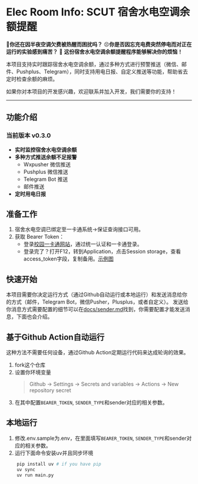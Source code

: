 # Elec Room Info: SCUT 宿舍水电空调余额提醒

🥵**你还在因半夜空调欠费被热醒而困扰吗？**
😣**你是否因忘充电费突然停电而对正在运行的实验感到痛苦？**
🌟 **这份宿舍水电空调余额提醒程序能够解决你的烦恼！**

本项目支持实时跟踪宿舍水电空调余额，通过多种方式进行预警推送（微信、邮件、Pushplus、Telegram），同时支持用电日报、自定义推送等功能，帮助省去定时检查余额的麻烦。

如果你对本项目的开发感兴趣，欢迎联系并加入开发，我们需要你的支持！

---

## **功能介绍**

### 当前版本 v0.3.0
- **实时监控宿舍水电空调余额**
- **多种方式推送余额不足报警**
  - Wxpusher 微信推送
  - Pushplus 微信推送
  - Telegram Bot 推送
  - 邮件推送
- **定时用电日报**

## **准备工作**
1. 宿舍水电空调已绑定至一卡通系统->保证查询接口可用。
2. 获取 Bearer Token：
   - 登录[校园一卡通网站](https://ecardwxnew.scut.edu.cn/plat-pc/login)，通过统一认证和一卡通登录。
   - 登录完了？打开F12，转到Application，点击Session storage，查看access_token字段，复制备用。[示例图](./asserts/example.png)

## **快速开始**
本项目需要你决定运行方式（通过Github自动运行或本地运行）和发送消息给你的方式（邮件，Telegram Bot，微信Pusher，Plusplus，或者自定义）。
发送给你消息方式需要配置的细节可以在[docs/sender.md](docs/sender.md)找到，你需要配置才能发送消息，下面也会介绍。

## 基于Github Action自动运行
这种方法不需要任何设备，通过Github Action定期运行代码来达成轮询的效果。
1. fork这个仓库
2. 设置你环境变量
   > Github -> Settings -> Secrets and variables -> Actions -> New repository secret
3. 在其中配置`BEARER_TOKEN`, `SENDER_TYPE`和sender对应的相关参数。

## 本地运行
1. 修改.env.sample为.env，在里面填写`BEARER_TOKEN`, `SENDER_TYPE`和sender对应的相关参数。
2. 运行下面命令安装uv并且同步环境
```bash
    pip install uv # if you have pip
    uv sync
    uv run main.py
```
